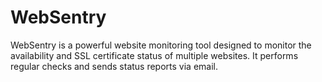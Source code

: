 # WebSentry

WebSentry is a powerful website monitoring tool designed to monitor the availability and SSL certificate status of multiple websites. It performs regular checks and sends status reports via email.
